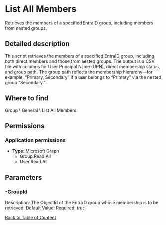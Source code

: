 # List All Members

Retrieves the members of a specified EntraID group, including members from nested groups.

## Detailed description
This script retrieves the members of a specified EntraID group, including both direct members and those from nested groups.
The output is a CSV file with columns for User Principal Name (UPN), direct membership status, and group path.
The group path reflects the membership hierarchy—for example, “Primary, Secondary” if a user belongs to “Primary” via the nested group “Secondary.”

## Where to find
Group \ General \ List All Members

## Permissions
### Application permissions
- **Type**: Microsoft Graph
  - Group.Read.All
  - User.Read.All


## Parameters
### -GroupId
Description: The ObjectId of the EntraID group whose membership is to be retrieved.
Default Value: 
Required: true


[Back to Table of Content](../../../README.md)

